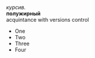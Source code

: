   *курсив.*\
 **полужирный**\
  acquintance with versions control 
  * One
  * Two
  * Three
  * Four